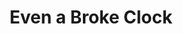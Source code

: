 ---
layout: item
title: Even a Broke Clock
description: Spider mum, bottle cap, watch.
image: partsInside_Scan04.png
tags:

- time

- bottle caps

- flowers
ID: parts-inside
---
